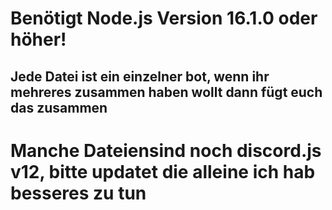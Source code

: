 # Benötigt Node.js Version 16.1.0 oder höher!

## Jede Datei ist ein einzelner bot, wenn ihr mehreres zusammen haben wollt dann fügt euch das zusammen

# Manche Dateiensind noch discord.js v12, bitte updatet die alleine ich hab besseres zu tun 
